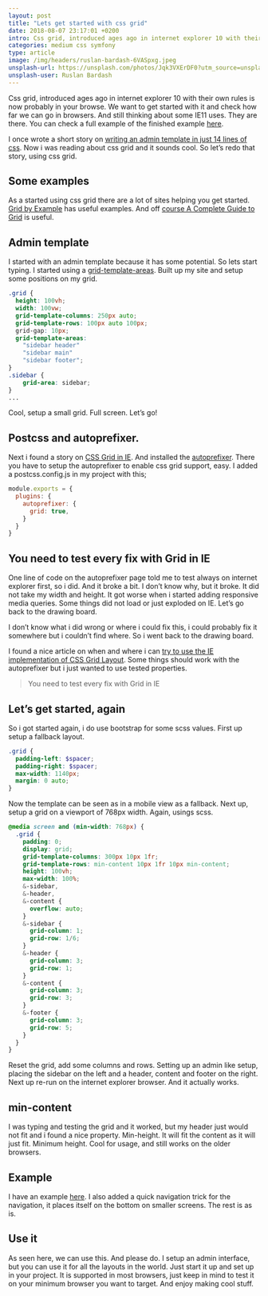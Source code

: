 ```yaml
---
layout: post
title: "Lets get started with css grid"
date: 2018-08-07 23:17:01 +0200
intro: Css grid, introduced ages ago in internet explorer 10 with their own rules is now probably in your browse. We want to get started with it and check how far we can go in browsers. And still thinking about some IE11 uses. They are there. You can check a full example of the finished example.
categories: medium css symfony
type: article
image: /img/headers/ruslan-bardash-6VASpxg.jpeg
unsplash-url: https://unsplash.com/photos/Jqk3VXErDF0?utm_source=unsplash&utm_medium=referral&utm_content=creditCopyText
unsplash-user: Ruslan Bardash
---
```


Css grid, introduced ages ago in internet explorer 10 with their own rules is now probably in your browse. We want to get started with it and check how far we can go in browsers. And still thinking about some IE11 uses. They are there. You can check a full example of the finished example [here](https://disjfa.github.io/bootstrap-tricks/grid-it/).

I once wrote a short story on [writing an admin template in just 14 lines of css](https://medium.com/@disjfa/writing-an-admin-template-in-14-lines-of-css-using-bootstrap-786277da50a4). Now i was reading about css grid and it sounds cool. So let’s redo that story, using css grid.

## Some examples
As a started using css grid there are a lot of sites helping you get started. [Grid by Example](https://gridbyexample.com/) has useful examples. And off [course A Complete Guide to Grid](https://css-tricks.com/snippets/css/complete-guide-grid/) is useful.

## Admin template
I started with an admin template because it has some potential. So lets start typing. I started using a [grid-template-areas](https://css-tricks.com/snippets/css/complete-guide-grid/#article-header-id-14). Built up my site and setup some positions on my grid.

```scss
.grid {
  height: 100vh;
  width: 100vw;
  grid-template-columns: 250px auto;
  grid-template-rows: 100px auto 100px;
  grid-gap: 10px;
  grid-template-areas: 
    "sidebar header"
    "sidebar main"
    "sidebar footer";
}
.sidebar {
    grid-area: sidebar;
}
...
```
Cool, setup a small grid. Full screen. Let’s go!

## Postcss and autoprefixer.
Next i found a story on [CSS Grid in IE](https://css-tricks.com/css-grid-in-ie-css-grid-and-the-new-autoprefixer/). And installed the [autoprefixer](https://github.com/postcss/autoprefixer). There you have to setup the autoprefixer to enable css grid support, easy. I added a postcss.config.js in my project with this;

```js
module.exports = {
  plugins: {
    autoprefixer: {
      grid: true,
    }
  }
}
```

## You need to test every fix with Grid in IE
One line of code on the autoprefixer page told me to test always on internet explorer first, so i did. And it broke a bit. I don’t know why, but it broke. It did not take my width and height. It got worse when i started adding responsive media queries. Some things did not load or just exploded on IE. Let’s go back to the drawing board.

I don’t know what i did wrong or where i could fix this, i could probably fix it somewhere but i couldn’t find where. So i went back to the drawing board.

I found a nice article on when and where i can [try to use the IE implementation of CSS Grid Layout](https://rachelandrew.co.uk/archives/2016/11/26/should-i-try-to-use-the-ie-implementation-of-css-grid-layout/). Some things should work with the autoprefixer but i just wanted to use tested properties.

> You need to test every fix with Grid in IE

## Let’s get started, again
So i got started again, i do use bootstrap for some scss values. First up setup a fallback layout.

```scss
.grid {
  padding-left: $spacer;
  padding-right: $spacer;
  max-width: 1140px;
  margin: 0 auto;
}
```

Now the template can be seen as in a mobile view as a fallback. Next up, setup a grid on a viewport of 768px width. Again, usings scss.

```scss
@media screen and (min-width: 768px) {
  .grid {
    padding: 0;
    display: grid;
    grid-template-columns: 300px 10px 1fr;
    grid-template-rows: min-content 10px 1fr 10px min-content;
    height: 100vh;
    max-width: 100%;
    &-sidebar,
    &-header,
    &-content {
      overflow: auto;
    }
    &-sidebar {
      grid-column: 1;
      grid-row: 1/6;
    }
    &-header {
      grid-column: 3;
      grid-row: 1;
    }
    &-content {
      grid-column: 3;
      grid-row: 3;
    }
    &-footer {
      grid-column: 3;
      grid-row: 5;
    }
  }
}
```

Reset the grid, add some columns and rows. Setting up an admin like setup, placing the sidebar on the left and a header, content and footer on the right. Next up re-run on the internet explorer browser. And it actually works.

## min-content
I was typing and testing the grid and it worked, but my header just would not fit and i found a nice property. Min-height. It will fit the content as it will just fit. Minimum height. Cool for usage, and still works on the older browsers.

## Example
I have an example [here](https://disjfa.github.io/bootstrap-tricks/grid-it/). I also added a quick navigation trick for the navigation, it places itself on the bottom on smaller screens. The rest is as is.

## Use it
As seen here, we can use this. And please do. I setup an admin interface, but you can use it for all the layouts in the world. Just start it up and set up in your project. It is supported in most browsers, just keep in mind to test it on your minimum browser you want to target. And enjoy making cool stuff.
